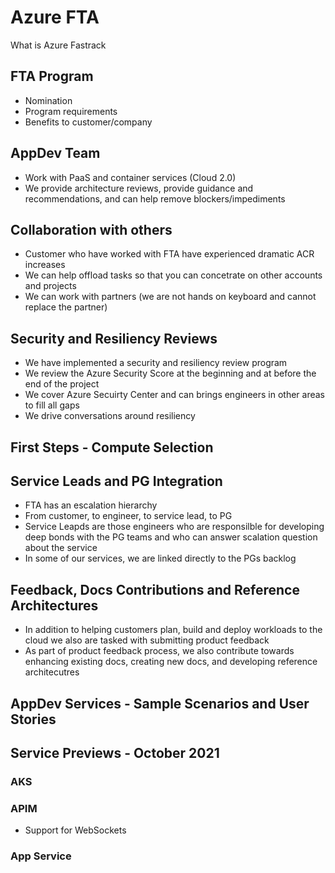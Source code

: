# Azure FTA

What is Azure Fastrack

## FTA Program

- Nomination
- Program requirements
- Benefits to customer/company

## AppDev Team

- Work with PaaS and container services (Cloud 2.0)
- We provide architecture reviews, provide guidance and recommendations, and can help remove blockers/impediments

## Collaboration with others

- Customer who have worked with FTA have experienced dramatic ACR increases
- We can help offload tasks so that you can concetrate on other accounts and projects
- We can work with partners (we are not hands on keyboard and cannot replace the partner)

## Security and Resiliency Reviews

- We have implemented a security and resiliency review program
- We review the Azure Security Score at the beginning and at before the end of the project
- We cover Azure Secuirty Center and can brings engineers in other areas to fill all gaps
- We drive conversations around resiliency

## First Steps - Compute Selection


## Service Leads and PG Integration

- FTA has an escalation hierarchy
- From customer, to engineer, to service lead, to PG
- Service Leapds are those engineers who are responsilble for developing deep bonds with the PG teams and who can answer scalation question about the service
- In some of our services, we are linked directly to the PGs backlog

## Feedback, Docs Contributions and Reference Architectures

- In addition to helping customers plan, build and deploy workloads to the cloud we also are tasked with submitting product feedback
- As part of product feedback process, we also contribute towards enhancing existing docs, creating new docs, and developing reference architecutres

## AppDev Services - Sample Scenarios and User Stories


## Service Previews - October 2021

### AKS

### APIM

- Support for WebSockets

### App Service
